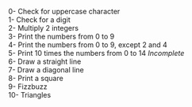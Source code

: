 0- Check for uppercase character</br>
1- Check for a digit</br>
2- Multiply 2 integers</br>
3- Print the numbers from 0 to 9</br>
4- Print the numbers from 0 to 9, except 2 and 4</br>
5- Print 10 times the numbers from 0 to 14 *Incomplete*</br>
6- Draw a straight line</br>
7- Draw a diagonal line</br>
8- Print a square</br>
9- Fizzbuzz</br>
10- Triangles</br>
